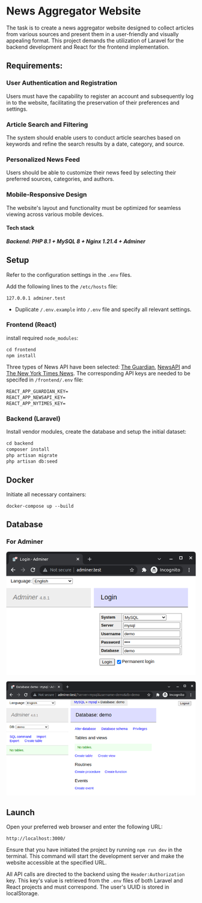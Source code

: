 # News Aggregator Website 
The task is to create a news aggregator website designed to collect articles from various sources and present them in a user-friendly and visually appealing format. This project demands the utilization of Laravel for the backend development and React for the frontend implementation.

## Requirements:
### User Authentication and Registration
Users must have the capability to register an account and subsequently log in to the website, facilitating the preservation of their preferences and settings.

###  Article Search and Filtering
The system should enable users to conduct article searches based on keywords and refine the search results by a date, category, and source.

### Personalized News Feed
Users should be able to customize their news feed by selecting their preferred sources, categories, and authors.

### Mobile-Responsive Design
The website's layout and functionality must be optimized for seamless viewing across various mobile devices.


#### Tech stack
***Backend: PHP 8.1 + MySQL 8 + Nginx 1.21.4 + Adminer***

## Setup

Refer to the configuration settings in the `.env` files.

Add the following lines to the `/etc/hosts` file:
```
127.0.0.1 adminer.test
```

- Duplicate `/.env.example` into `/.env` file and specify all relevant settings.

### Frontend (React)

install required `node_modules`:
```
cd frontend
npm install
```

Three types of News API have been selected: <a href="https://open-platform.theguardian.com/access/">The Guardian</a>, <a href="https://newsapi.org/">NewsAPI</a> and <a href="https://developer.nytimes.com/">The New York Times News</a>. The corresponding API keys are needed to be specifed in `/frontend/.env` file:
```
REACT_APP_GUARDIAN_KEY=
REACT_APP_NEWSAPI_KEY=
REACT_APP_NYTIMES_KEY=
```

### Backend (Laravel)

Install vendor modules, create the database and setup the initial dataset:
```
cd backend
composer install
php artisan migrate
php artisan db:seed
```

## Docker

Initiate all necessary containers:
```
docker-compose up --build
```

## Database

### For Adminer

![adminer-db](./doc/adminer-db.png)

![adminer-db](./doc/adminer-db-logged.png)

## Launch

Open your preferred web browser and enter the following URL:
```
http://localhost:3000/
```
Ensure that you have initiated the project by running `npm run dev` in the terminal. This command will start the development server and make the website accessible at the specified URL.

All API calls are directed to the backend using the `Header:Authorization` key. This key's value is retrieved from the `.env` files of both Laravel and React projects and must correspond. The user's UUID is stored in localStorage.

